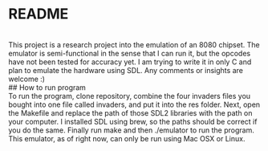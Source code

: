 # README
</br>
This project is a research project into the emulation of an 8080 chipset. The emulator is semi-functional in the sense that I can run it, but the opcodes have not been tested for accuracy yet. I am trying to write it in only C and plan to emulate the hardware using SDL. Any comments or insights are welcome :) 
</br>
## How to run program
</br>
To run the program, clone repository, combine the four invaders files you bought into one file called invaders, and put it into the res folder. Next, open the Makefile and replace the path of those SDL2 libraries with the path on your computer. I installed SDL using brew, so the paths should be correct if you do the same. Finally run make and then ./emulator to run the program. This emulator, as of right now, can only be run using Mac OSX or Linux. 

